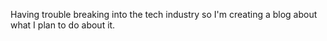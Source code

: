 Having trouble breaking into the tech industry so I'm creating a blog about what I plan to do about it.